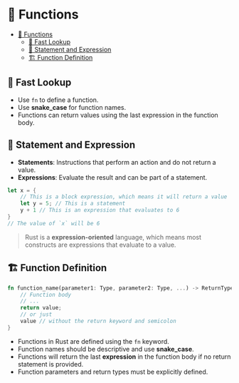 # 🔧 Functions

- [🔧 Functions](#-functions)
  - [👀 Fast Lookup](#-fast-lookup)
  - [📝 Statement and Expression](#-statement-and-expression)
  - [🏗️ Function Definition](#️-function-definition)

## 👀 Fast Lookup

- Use `fn` to define a function.
- Use **snake_case** for function names.
- Functions can return values using the last expression in the function body.

## 📝 Statement and Expression

- **Statements**: Instructions that perform an action and do not return a value.
- **Expressions**: Evaluate the result and can be part of a statement.

```rust
let x = {
    // This is a block expression, which means it will return a value
    let y = 5; // This is a statement
    y + 1 // This is an expression that evaluates to 6
}
// The value of `x` will be 6
```

> Rust is a  **expression-oriented** language, which means most constructs are expressions that evaluate to a value.

## 🏗️ Function Definition

```rust
fn function_name(parameter1: Type, parameter2: Type, ...) -> ReturnType {
    // Function body
    // ...
    return value;
    // or just
    value // without the return keyword and semicolon
}
```

- Functions in Rust are defined using the `fn` keyword.
- Function names should be descriptive and use **snake_case**.
- Functions will return the last **expression** in the function body if no return statement is provided.
- Function parameters and return types must be explicitly defined.
